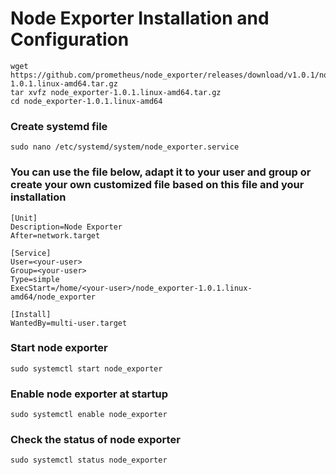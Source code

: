# Node Exporter Installation and Configuration  
 
``` 
wget https://github.com/prometheus/node_exporter/releases/download/v1.0.1/node_exporter-1.0.1.linux-amd64.tar.gz  
tar xvfz node_exporter-1.0.1.linux-amd64.tar.gz  
cd node_exporter-1.0.1.linux-amd64  
```

### Create systemd file  
``` 
sudo nano /etc/systemd/system/node_exporter.service  
```

### You can use the file below, adapt it to your user and group or create your own customized file based on this file and your installation
```   
[Unit]  
Description=Node Exporter  
After=network.target  
  
[Service]  
User=<your-user>  
Group=<your-user>  
Type=simple  
ExecStart=/home/<your-user>/node_exporter-1.0.1.linux-amd64/node_exporter  
  
[Install]  
WantedBy=multi-user.target  
```

### Start node exporter  
``` 
sudo systemctl start node_exporter  
```
### Enable node exporter at startup  
``` 
sudo systemctl enable node_exporter   
```
### Check the status of node exporter  
```
sudo systemctl status node_exporter  
```
